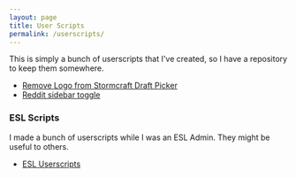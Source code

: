 ```yaml
---
layout: page
title: User Scripts
permalink: /userscripts/
---
```


This is simply a bunch of userscripts that I've created, so I have a repository to keep them somewhere.

 * [Remove Logo from Stormcraft Draft Picker](/userscripts/removestormcraftlogo.user.js)
 * [Reddit sidebar toggle](/userscripts/hideredditsidebar.user.js)

### ESL Scripts

I made a bunch of userscripts while I was an ESL Admin.  They might be useful to others. 

 * [ESL Userscripts](/userscripts/esl/)
